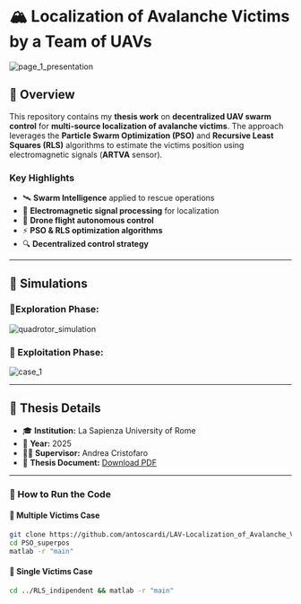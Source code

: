 # 🏔️ Localization of Avalanche Victims by a Team of UAVs 

 ![page_1_presentation](https://github.com/user-attachments/assets/e32742d9-2236-47d0-baa6-568141ca5f67)


## 📌 Overview  

This repository contains my **thesis work** on **decentralized UAV swarm control** for **multi-source localization of avalanche victims**. The approach leverages the **Particle Swarm Optimization (PSO)** and **Recursive Least Squares (RLS)** algorithms to estimate the victims position using electromagnetic signals (**ARTVA** sensor).  

### **Key Highlights**  
- 🛰 **Swarm Intelligence** applied to rescue operations  
- 📡 **Electromagnetic signal processing** for localization
- 🚁 **Drone flight autonomous control**
- ⚡ **PSO & RLS optimization algorithms**  
- 🔍 **Decentralized control strategy**  

---

## 🎥 Simulations  
  
### 🔹Exploration Phase:
   
![quadrotor_simulation](https://github.com/user-attachments/assets/647e28a1-1fc7-40cd-b85e-7c2077849297)


### 🔹 Exploitation Phase:
  
![case_1](https://github.com/user-attachments/assets/97c2b553-4883-4778-825e-7233b651fcd3)


---

## 📜 Thesis Details  

- 🎓 **Institution:** La Sapienza University of Rome  
- 📅 **Year:** 2025  
- 👨‍🏫 **Supervisor:** Andrea Cristofaro 
- 📄 **Thesis Document:** [Download PDF](LaTeX/main.pdf)  

---

### **📌 How to Run the Code**  

#### 👤 Multiple Victims Case  
```bash
git clone https://github.com/antoscardi/LAV-Localization_of_Avalanche_Victims_by_a_Team_of_UAVs.git
cd PSO_superpos
matlab -r "main"
  ```

#### 👥 Single Victims Case 
```bash
cd ../RLS_indipendent && matlab -r "main"
  ```
